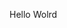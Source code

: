 Hello Wolrd

























































































































































































































































